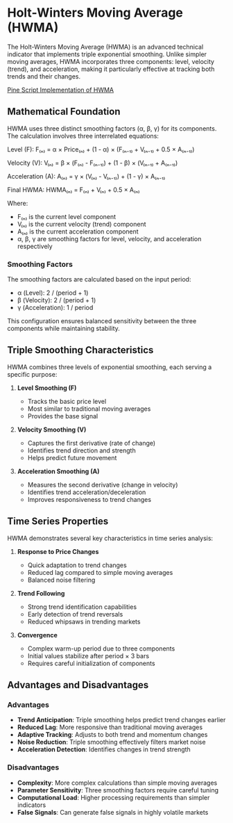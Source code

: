 # Holt-Winters Moving Average (HWMA)

The Holt-Winters Moving Average (HWMA) is an advanced technical indicator that implements triple exponential smoothing. Unlike simpler moving averages, HWMA incorporates three components: level, velocity (trend), and acceleration, making it particularly effective at tracking both trends and their changes.

[Pine Script Implementation of HWMA](https://github.com/mihakralj/pinescript/blob/main/indicators/trends/hwma.pine)

## Mathematical Foundation

HWMA uses three distinct smoothing factors (α, β, γ) for its components. The calculation involves three interrelated equations:

Level (F):
F₍ₙ₎ = α × Price₍ₙ₎ + (1 - α) × (F₍ₙ₋₁₎ + V₍ₙ₋₁₎ + 0.5 × A₍ₙ₋₁₎)

Velocity (V):
V₍ₙ₎ = β × (F₍ₙ₎ - F₍ₙ₋₁₎) + (1 - β) × (V₍ₙ₋₁₎ + A₍ₙ₋₁₎)

Acceleration (A):
A₍ₙ₎ = γ × (V₍ₙ₎ - V₍ₙ₋₁₎) + (1 - γ) × A₍ₙ₋₁₎

Final HWMA:
HWMA₍ₙ₎ = F₍ₙ₎ + V₍ₙ₎ + 0.5 × A₍ₙ₎

Where:
- F₍ₙ₎ is the current level component
- V₍ₙ₎ is the current velocity (trend) component
- A₍ₙ₎ is the current acceleration component
- α, β, γ are smoothing factors for level, velocity, and acceleration respectively

### Smoothing Factors

The smoothing factors are calculated based on the input period:

- α (Level): 2 / (period + 1)
- β (Velocity): 2 / (period + 1)
- γ (Acceleration): 1 / period

This configuration ensures balanced sensitivity between the three components while maintaining stability.

## Triple Smoothing Characteristics

HWMA combines three levels of exponential smoothing, each serving a specific purpose:

1. **Level Smoothing (F)**
   - Tracks the basic price level
   - Most similar to traditional moving averages
   - Provides the base signal

2. **Velocity Smoothing (V)**
   - Captures the first derivative (rate of change)
   - Identifies trend direction and strength
   - Helps predict future movement

3. **Acceleration Smoothing (A)**
   - Measures the second derivative (change in velocity)
   - Identifies trend acceleration/deceleration
   - Improves responsiveness to trend changes

## Time Series Properties

HWMA demonstrates several key characteristics in time series analysis:

1. **Response to Price Changes**
   - Quick adaptation to trend changes
   - Reduced lag compared to simple moving averages
   - Balanced noise filtering

2. **Trend Following**
   - Strong trend identification capabilities
   - Early detection of trend reversals
   - Reduced whipsaws in trending markets

3. **Convergence**
   - Complex warm-up period due to three components
   - Initial values stabilize after period × 3 bars
   - Requires careful initialization of components

## Advantages and Disadvantages

### Advantages

- **Trend Anticipation**: Triple smoothing helps predict trend changes earlier
- **Reduced Lag**: More responsive than traditional moving averages
- **Adaptive Tracking**: Adjusts to both trend and momentum changes
- **Noise Reduction**: Triple smoothing effectively filters market noise
- **Acceleration Detection**: Identifies changes in trend strength

### Disadvantages

- **Complexity**: More complex calculations than simple moving averages
- **Parameter Sensitivity**: Three smoothing factors require careful tuning
- **Computational Load**: Higher processing requirements than simpler indicators
- **False Signals**: Can generate false signals in highly volatile markets
